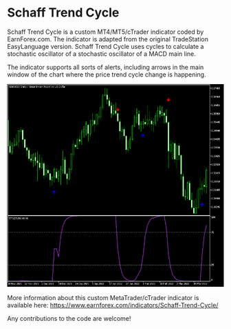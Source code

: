# Schaff Trend Cycle

Schaff Trend Cycle is a custom MT4/MT5/cTrader indicator coded by EarnForex.com. The indicator is adapted from the original TradeStation EasyLanguage version. Schaff Trend Cycle uses cycles to calculate a stochastic oscillator of a stochastic oscillator of a MACD main line.

The indicator supports all sorts of alerts, including arrows in the main window of the chart where the price trend cycle change is happening.

![Schaff Trend Cycle with some signal arrows depicting potential entry points on a currency pair chart](https://github.com/EarnForex/Schaff-Trend-Cycle/blob/main/README_Images/schaff-trend-cycle-local-maxima-minima.png)

More information about this custom MetaTrader/cTrader indicator is available here: https://www.earnforex.com/indicators/Schaff-Trend-Cycle/

Any contributions to the code are welcome!
